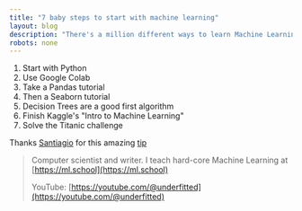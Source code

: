 ```yaml
---
title: "7 baby steps to start with machine learning"
layout: blog
description: "There's a million different ways to learn Machine Learning or only one. The best one."
robots: none
---
```


1. Start with Python
2. Use Google Colab
3. Take a Pandas tutorial
4. Then a Seaborn tutorial
5. Decision Trees are a good first algorithm
6. Finish Kaggle's "Intro to Machine Learning"
7. Solve the Titanic challenge

Thanks [Santiagio](https://x.com/svpino/) for this amazing [tip](https://x.com/svpino/status/1779479740732359155) 
> Computer scientist and writer.
> I teach hard-core Machine Learning at [https://ml.school](https://ml.school)
> 
> YouTube: [https://youtube.com/@underfitted](https://youtube.com/@underfitted)
